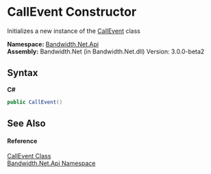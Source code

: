 ﻿# CallEvent Constructor 
 

Initializes a new instance of the <a href ="T_Bandwidth_Net_Api_CallEvent.md">CallEvent</a> class

**Namespace:**&nbsp;<a href ="N_Bandwidth_Net_Api.md">Bandwidth.Net.Api</a><br />**Assembly:**&nbsp;Bandwidth.Net (in Bandwidth.Net.dll) Version: 3.0.0-beta2

## Syntax

**C#**<br />
``` C#
public CallEvent()
```


## See Also


#### Reference
<a href ="T_Bandwidth_Net_Api_CallEvent.md">CallEvent Class</a><br /><a href ="N_Bandwidth_Net_Api.md">Bandwidth.Net.Api Namespace</a><br />